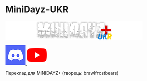 # MiniDayz-UKR
![My Image](image347.png)

<div class="footer-links">
        <a href="https://discord.gg/2mpzxwxTwP" target="_blank">
            <img src="Dd.jpg" alt="Приєднатися до нашого Discord">
        </a>

  <a href="https://www.youtube.com/@brawl_frostbear" target="_blank">
            <img src="YT.png" alt="Приєднатися до нашого Youtube">
        </a>
    </div>
    <footer>
         <p class="changing-text">Переклад для MINIDAYZ+ (творець: brawlfrostbears)</p>
    </footer>
